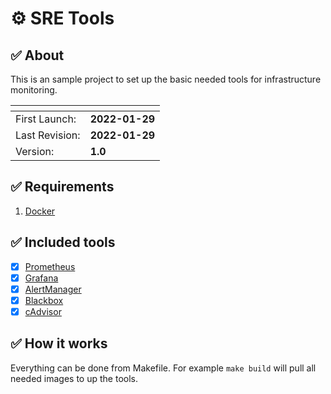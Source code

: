 # :gear: SRE Tools

## :white_check_mark: About
This is an sample project to set up the basic needed tools for infrastructure monitoring. 

| <!-- --> | <!-- --> | 
--------------- |  ---------------
First Launch:   | **2022-01-29**    
Last Revision:  | **2022-01-29**    
Version:        | **1.0**


## :white_check_mark: Requirements

1. [Docker](https://docs.docker.com/get-docker/)


## :white_check_mark: Included tools

- [x] [Prometheus](https://prometheus.io)
- [x] [Grafana](https://grafana.com)
- [x] [AlertManager](https://prometheus.io/docs/alerting/latest/alertmanager/)
- [x] [Blackbox](https://github.com/prometheus/blackbox_exporter)
- [x] [cAdvisor](https://github.com/google/cadvisor)

## :white_check_mark: How it works

Everything can be done from Makefile. For example ``` make build ``` will pull all needed images to up the tools.